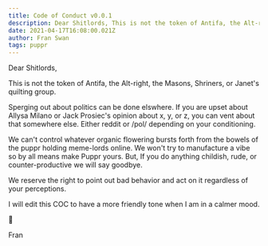 ```yaml
---
title: Code of Conduct v0.0.1 
description: Dear Shitlords, This is not the token of Antifa, the Alt-right, the Masons, Shriners, or Janet's quilting group.
date: 2021-04-17T16:08:00.021Z
author: Fran Swan
tags: puppr
---
```

 
Dear Shitlords,

This is not the token of Antifa, the Alt-right, the Masons, Shriners, or Janet's quilting group.

Sperging out about politics can be done elswhere. If you are upset about Allysa Milano or Jack Prosiec's opinion about x, y, or z, you can vent about that somewhere else. Either reddit or /pol/ depending on your conditioning. 

We can't control whatever organic flowering bursts forth from the bowels of the puppr holding meme-lords online. We won't try to manufacture a vibe so by all means make Puppr yours. But, If you do anything childish, rude, or counter-productive we will say goodbye.

We reserve the right to point out bad behavior and act on it regardless of your perceptions. 

I will edit this COC to have a more friendly tone when I am in a calmer mood. 


💅

Fran